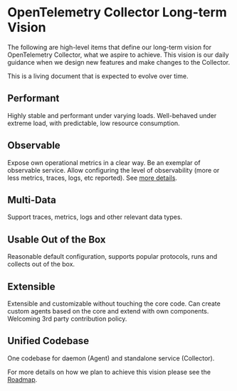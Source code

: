 # OpenTelemetry Collector Long-term Vision

The following are high-level items that define our long-term vision for OpenTelemetry Collector, what we aspire to achieve. This vision is our daily guidance when we design new features and make changes to the Collector.

This is a living document that is expected to evolve over time.

## Performant
Highly stable and performant under varying loads. Well-behaved under extreme load, with predictable, low resource consumption.

## Observable
Expose own operational metrics in a clear way. Be an exemplar of observable service. Allow configuring the level of observability (more or less metrics, traces, logs, etc reported). See [more details](observability.md).

## Multi-Data
Support traces, metrics, logs and other relevant data types.

## Usable Out of the Box
Reasonable default configuration, supports popular protocols, runs and collects out of the box.

## Extensible
Extensible and customizable without touching the core code. Can create custom agents based on the core and extend with own components. Welcoming 3rd party contribution policy.

## Unified Codebase
One codebase for daemon (Agent) and standalone service (Collector).

For more details on how we plan to achieve this vision please see the [Roadmap](roadmap.md).